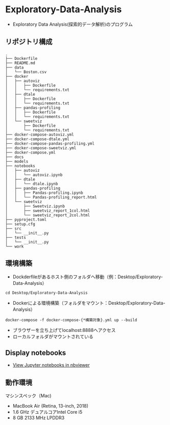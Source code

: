 # Exploratory-Data-Analysis

- Exploratory Data Analysis(探索的データ解析)のプログラム

## リポジトリ構成

```
.
├── Dockerfile
├── README.md
├── data
│   └── Boston.csv
├── docker
│   ├── autoviz
│   │   ├── Dockerfile
│   │   └── requirements.txt
│   ├── dtale
│   │   ├── Dockerfile
│   │   └── requirements.txt
│   ├── pandas-profiling
│   │   ├── Dockerfile
│   │   └── requirements.txt
│   └── sweetviz
│       ├── Dockerfile
│       └── requirements.txt
├── docker-compose-autoviz.yml
├── docker-compose-dtale.yml
├── docker-compose-pandas-profiling.yml
├── docker-compose-sweetviz.yml
├── docker-compose.yml
├── docs
├── models
├── notebooks
│   ├── autoviz
│   │   └── autoviz.ipynb
│   ├── dtale
│   │   └── dtale.ipynb
│   ├── pandas-profiling
│   │   ├── Pandas-profiling.ipynb
│   │   └── Pandas-profiling_report.html
│   └── sweetviz
│       ├── Sweetviz.ipynb
│       ├── sweetviz_report_1col.html
│       └── sweetviz_report_2col.html
├── pyproject.toml
├── setup.cfg
├── src
│   └── __init__.py
├── tests
│   └── __init__.py
└── work
```

## 環境構築

- Dockderfileがあるホスト側のフォルダへ移動（例：Desktop/Exploratory-Data-Analysis）

```
cd Desktop/Exploratory-Data-Analysis
```

- Dockerによる環境構築（フォルダをマウント：Desktop/Exploratory-Data-Analysis）

```
docker-compose -f docker-compose-{*構築対象}.yml up --build
```

- ブラウザーを立ち上げてlocalhost:8888へアクセス
- ローカルフォルダがマウントされている

## Display notebooks

- [View Jupyter notebooks in nbviewer](https://nbviewer.jupyter.org/github/ykato27/Exploratory-Data-Analysis/tree/main/notebooks/)

## 動作環境
マシンスペック（Mac)
- MacBook Air (Retina, 13-inch, 2018)
- 1.6 GHz デュアルコアIntel Core i5
- 8 GB 2133 MHz LPDDR3

